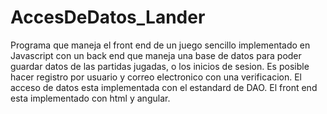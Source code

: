 # AccesDeDatos_Lander

Programa que maneja el front end de un juego sencillo implementado en Javascript con un back end que maneja una base de datos para poder guardar datos de las partidas jugadas, o los inicios de sesion. Es posible hacer registro por usuario y correo electronico con una verificacion. 
El acceso de datos esta implementada con el estandard de DAO. 
El front end esta implementado con html y angular. 
